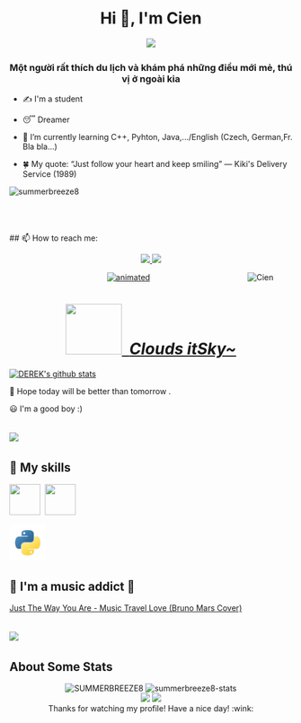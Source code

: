 <h1 align="center">Hi 👋, I'm Cien </h1>
<p align="center"><img src="https://img.icons8.com/color/48/000000/vietnam-circular.png"/></p>
<h3 align="center"> Một người rất thích du lịch và khám phá những điều mới mẻ, thú vị ở ngoài kia</h3>

- ✍ I'm a student 

- 😴 Dreamer 

- 🌱 I’m currently learning C++, Pyhton, Java,.../English (Czech, German,Fr. Bla bla...)

- 🍀 My quote: “Just follow your heart and keep smiling” — Kiki's Delivery Service (1989)

<p align="left"> <img src="https://komarev.com/ghpvc/?username=summerbreeze8&label=Profile%20views&color=0e75b6&style=flat" alt="summerbreeze8" /> </p>
<br> <br> <br>
## 📫 How to reach me:

<p align="center">
  <a href="https://www.facebook.com/Rabb017/" alt="Facebook">
    <img src="https://img.icons8.com/fluent/48/000000/facebook-new.png" target="_blank" />
  </a> 
  <a href="https://www.github.com/SummerBreeze8" alt="Github">
    <img src="https://img.icons8.com/fluent/48/000000/github.png"/>
</p>

<img align="right" alt="Cien" width="80" src="https://c.tenor.com/Fyhu5etD_84AAAAC/anime-sky.gif">

<p align="center">

<img src="https://readme-typing-svg.herokuapp.com?size=30&duration=1500&lines=Hello+world!;Ch%C3%A0o+th%E1%BA%BF+gi%E1%BB%9Bi!;%E3%81%93%E3%82%93%E3%81%AB%E3%81%A1%E3%81%AF%E4%B8%96%E7%95%8C!!;Bonjour!;%EC%95%88%EB%85%95%ED%95%98%EC%84%B8%EC%9A%94+%EC%84%B8%EA%B3%84!;I'm+Cien;You+can+call+me+CienDzai" alt="animated" />
 </p>

## <h1 align="center"> <img src="https://i.pinimg.com/originals/1d/da/d7/1ddad7f4364ef2f87efc82d7f876d18c.gif" height="90" width="100"> &nbsp;***Clouds itSky~*** 


 
  [![DEREK's github stats](https://github-readme-stats.vercel.app/api?username=summerbreeze8&show_icons=true&title_color=fff&icon_color=79ff97&text_color=9f9f9f&bg_color=151515)](https://github.com/summerbreeze8)


  
  
 🚀 Hope today will be better than tomorrow .
 
 😃 I'm a good boy :)


 
 ## <img src="https://camo.githubusercontent.com/ffbf71edb9eb65671926a8cc42a5a740bf5b799a9b93699a3a0de76e1793a80b/68747470733a2f2f6d656469612e67697068792e636f6d2f6d656469612f54456e586b637348725034596564436868412f67697068792e676966" width="35px">&nbsp; 

 
## 🔮 **My skills**
<img src="https://camo.githubusercontent.com/4d67389739aa53e876a878719fa61eeebea468ae0be6af71903fa8c4c9b72018/68747470733a2f2f692e67697068792e636f6d2f6d656469612f49647941514a564e326b56504e55726f6a4d2f3230302e77656270" width="55px" height="55px" >&nbsp;
<img src="https://camo.githubusercontent.com/0cad3f969b0946abd0e5f16e9ed1ff78a2495a40c2bb5c6414aefd4be76505aa/68747470733a2f2f692e67697068792e636f6d2f6d656469612f4b7a4a6b7a6a676766474e355079366e6b542f3230302e77656270" width="55px" height="55px" >&nbsp;

  <code><img height="65" src="https://raw.githubusercontent.com/github/explore/80688e429a7d4ef2fca1e82350fe8e3517d3494d/topics/python/python.png"></code>

  ## 🎻 **I'm a music addict 🦫**

<a href="https://www.youtube.com/watch?v=RHT8gNLRFtU">Just The Way You Are - Music Travel Love (Bruno Mars Cover)</a>



## <img src="https://c.tenor.com/NgZW2n9kzawAAAAd/ponyo-studio-ghibli.gif" width="25px"> 
  
 ## About Some Stats
<div align="center">
<img height="150em" src="https://github-readme-stats.vercel.app/api/top-langs/?username=summerbreeze8&layout=compact&show_icon=true&theme=algolia" alt="SUMMERBREEZE8"/>
<img height="150em" src="https://github-readme-stats.vercel.app/api/?username=summerbreeze8&layout=compact&show_icon=true&theme=algolia" alt="summerbreeze8-stats"/>
</div>
<div align="center">
  <img src="http://github-readme-streak-stats.herokuapp.com?user=summerbreeze8&theme=algolia&background=0d1117&hide_border=true" />
  <img src="https://activity-graph.herokuapp.com/graph?username=summerbreeze8&theme=react-dark"/>
</div>


<div align="center">
  Thanks for watching my profile! Have a nice day! :wink: <br/>
</div>

